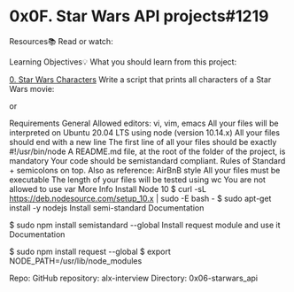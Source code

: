 # 0x0F. Star Wars API projects#1219

 Resources:books:
Read or watch:


 Learning Objectives:bulb:
What you should learn from this project:

[0. Star Wars Characters](./0-starwars_characters.js)
 Write a script that prints all characters of a Star Wars movie:

or 

Requirements
General
Allowed editors: vi, vim, emacs
All your files will be interpreted on Ubuntu 20.04 LTS using node (version 10.14.x)
All your files should end with a new line
The first line of all your files should be exactly #!/usr/bin/node
A README.md file, at the root of the folder of the project, is mandatory
Your code should be semistandard compliant. Rules of Standard + semicolons on top. Also as reference: AirBnB style
All your files must be executable
The length of your files will be tested using wc
You are not allowed to use var
More Info
Install Node 10
$ curl -sL https://deb.nodesource.com/setup_10.x | sudo -E bash -
$ sudo apt-get install -y nodejs
Install semi-standard
Documentation

$ sudo npm install semistandard --global
Install request module and use it
Documentation

$ sudo npm install request --global
$ export NODE_PATH=/usr/lib/node_modules

Repo:
GitHub repository: alx-interview
Directory: 0x06-starwars_api
